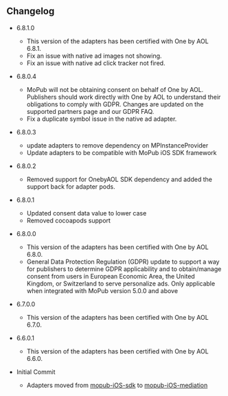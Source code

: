## Changelog
* 6.8.1.0
    * This version of the adapters has been certified with One by AOL 6.8.1.
    * Fix an issue with native ad images not showing.
    * Fix an issue with native ad click tracker not fired.

* 6.8.0.4
    * MoPub will not be obtaining consent on behalf of One by AOL. Publishers should work directly with One by AOL to understand their obligations to comply with GDPR. Changes are updated on the supported partners page and our GDPR FAQ.
    * Fix a duplicate symbol issue in the native ad adapter.
    
* 6.8.0.3
    * update adapters to remove dependency on MPInstanceProvider
    * Update adapters to be compatible with MoPub iOS SDK framework

* 6.8.0.2
  * Removed support for OnebyAOL SDK dependency and added the support back for adapter pods.

* 6.8.0.1
  * Updated consent data value to lower case
  * Removed cocoapods support
    
* 6.8.0.0
   * This version of the adapters has been certified with One by AOL 6.8.0.
   * General Data Protection Regulation (GDPR) update to support a way for publishers to determine GDPR applicability and to obtain/manage consent from users in European Economic Area, the United Kingdom, or Switzerland to serve personalize ads. Only applicable when integrated with MoPub version 5.0.0 and above

 * 6.7.0.0
    * This version of the adapters has been certified with One by AOL 6.7.0.

  * 6.6.0.1
    * This version of the adapters has been certified with One by AOL 6.6.0.

  * Initial Commit
  	* Adapters moved from [mopub-iOS-sdk](https://github.com/mopub/mopub-ios-sdk) to [mopub-iOS-mediation](https://github.com/mopub/mopub-iOS-mediation/)
